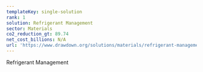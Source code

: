 ```yaml
---
templateKey: single-solution
rank: 1
solution: Refrigerant Management
sector: Materials
co2_reduction_gt: 89.74
net_cost_billions: N/A
url: 'https://www.drawdown.org/solutions/materials/refrigerant-management'
---
```


Refrigerant Management